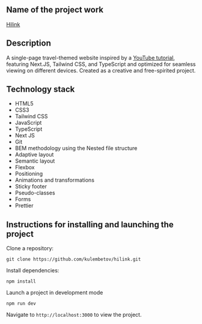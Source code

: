 ## Name of the project work

[Hilink](https://kulembetov.github.io/hilink)

## Description

A single-page travel-themed website inspired by a [YouTube tutorial](https://youtu.be/cuzw4vL1z5E?si=sgICg4AXhu9DMk1i), featuring Next.JS, Tailwind CSS, and TypeScript and optimized for seamless viewing on different devices. Created as a creative and free-spirited project.

## Technology stack

- HTML5
- CSS3
- Tailwind CSS
- JavaScript
- TypeScript
- Next JS
- Git
- BEM methodology using the Nested file structure
- Adaptive layout
- Semantic layout
- Flexbox
- Positioning
- Animations and transformations
- Sticky footer
- Pseudo-classes
- Forms
- Prettier

## Instructions for installing and launching the project

Clone a repository:

```
git clone https://github.com/kulembetov/hilink.git
```

Install dependencies:

```
npm install
```

Launch a project in development mode

```
npm run dev
```

Navigate to `http://localhost:3000` to view the project.
